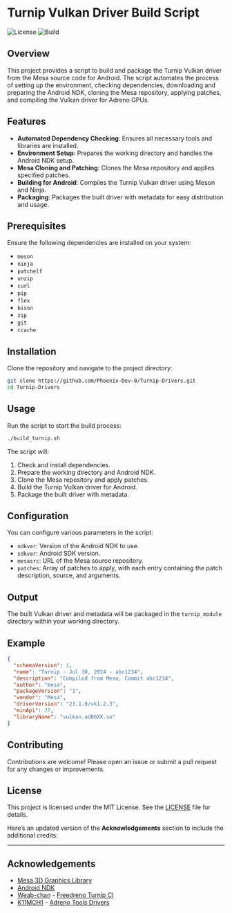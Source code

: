 # Turnip Vulkan Driver Build Script

![License](https://img.shields.io/badge/license-MIT-blue.svg)
![Build](https://img.shields.io/badge/build-passing-brightgreen.svg)

## Overview

This project provides a script to build and package the Turnip Vulkan driver from the Mesa source code for Android. The script automates the process of setting up the environment, checking dependencies, downloading and preparing the Android NDK, cloning the Mesa repository, applying patches, and compiling the Vulkan driver for Adreno GPUs.

## Features

- **Automated Dependency Checking**: Ensures all necessary tools and libraries are installed.
- **Environment Setup**: Prepares the working directory and handles the Android NDK setup.
- **Mesa Cloning and Patching**: Clones the Mesa repository and applies specified patches.
- **Building for Android**: Compiles the Turnip Vulkan driver using Meson and Ninja.
- **Packaging**: Packages the built driver with metadata for easy distribution and usage.

## Prerequisites

Ensure the following dependencies are installed on your system:

- `meson`
- `ninja`
- `patchelf`
- `unzip`
- `curl`
- `pip`
- `flex`
- `bison`
- `zip`
- `git`
- `ccache`

## Installation

Clone the repository and navigate to the project directory:

```sh
git clone https://github.com/Phoenix-Dev-0/Turnip-Drivers.git
cd Turnip-Drivers
```

## Usage

Run the script to start the build process:

```sh
./build_turnip.sh
```

The script will:

1. Check and install dependencies.
2. Prepare the working directory and Android NDK.
3. Clone the Mesa repository and apply patches.
4. Build the Turnip Vulkan driver for Android.
5. Package the built driver with metadata.

## Configuration

You can configure various parameters in the script:

- `ndkver`: Version of the Android NDK to use.
- `sdkver`: Android SDK version.
- `mesasrc`: URL of the Mesa source repository.
- `patches`: Array of patches to apply, with each entry containing the patch description, source, and arguments.

## Output

The built Vulkan driver and metadata will be packaged in the `turnip_module` directory within your working directory.

## Example

```json
{
  "schemaVersion": 1,
  "name": "Turnip - Jul 30, 2024 - abc1234",
  "description": "Compiled from Mesa, Commit abc1234",
  "author": "mesa",
  "packageVersion": "1",
  "vendor": "Mesa",
  "driverVersion": "23.1.0/vk1.2.3",
  "minApi": 27,
  "libraryName": "vulkan.ad06XX.so"
}
```

## Contributing

Contributions are welcome! Please open an issue or submit a pull request for any changes or improvements.

## License

This project is licensed under the MIT License. See the [LICENSE](LICENSE) file for details.

Here’s an updated version of the **Acknowledgements** section to include the additional credits:

---

## Acknowledgements

- [Mesa 3D Graphics Library](https://mesa3d.org/)
- [Android NDK](https://developer.android.com/ndk)
- [Weab-chan](https://github.com/Weab-chan) - [Freedreno Turnip CI](https://github.com/Weab-chan/freedreno_turnip-CI)
- [K11MCH1](https://github.com/K11MCH1) - [Adreno Tools Drivers](https://github.com/K11MCH1/AdrenoToolsDrivers)
